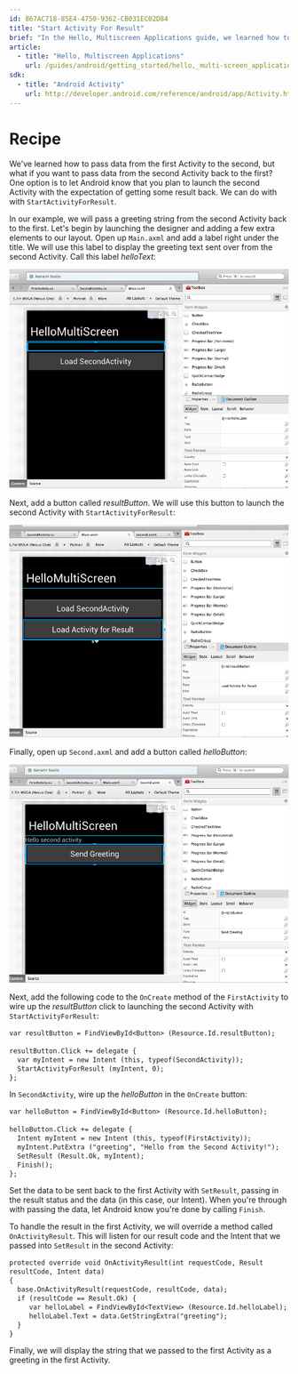 ```yaml
---
id: 867AC718-85E4-4750-9362-CB031EC02D84
title: "Start Activity For Result"
brief: "In the Hello, Multiscreen Applications guide, we learned how to navigate and pass data from one Activity to the next. This recipe augments the sample application built in the Hello, Multiscreen guide to pass data from from the second Activity back to the starting Activity using StartActivityForResult."
article:
  - title: "Hello, Multiscreen Applications" 
    url: /guides/android/getting_started/hello,_multi-screen_applications
sdk:
  - title: "Android Activity" 
    url: http://developer.android.com/reference/android/app/Activity.html
---
```


# Recipe

We've learned how to pass data from the first Activity to the second,
but what if you want to pass data from the second Activity back to the first?
One option is to let Android know that you plan to launch the second Activity
with the expectation of getting some result back. We can do with with `StartActivityForResult`.

In our example, we will pass a greeting string from the second Activity back to the first.
Let's begin by launching the designer and adding a few extra elements to our layout. Open up `Main.axml`
and add a label right under the title. We will use this label to display the greeting text sent over from the second Activity.
Call this label *helloText*:

 [ ![](Images/05.png)](Images/05.png)

Next, add a button called *resultButton*. We will use this button to launch the second Activity with `StartActivityForResult`:

 [ ![](Images/06.png)](Images/06.png)

Finally, open up `Second.axml` and add a button called *helloButton*:

 [ ![](Images/07.png)](Images/07.png)

Next, add the following code to the `OnCreate` method of the `FirstActivity` to wire up the *resultButton* click to launching the second Activity with `StartActivityForResult`:

```
var resultButton = FindViewById<Button> (Resource.Id.resultButton);

resultButton.Click += delegate {
  var myIntent = new Intent (this, typeof(SecondActivity));
  StartActivityForResult (myIntent, 0);
};
```

In `SecondActivity`, wire up the *helloButton* in the `OnCreate` button:

```
var helloButton = FindViewById<Button> (Resource.Id.helloButton);

helloButton.Click += delegate {
  Intent myIntent = new Intent (this, typeof(FirstActivity));
  myIntent.PutExtra ("greeting", "Hello from the Second Activity!");
  SetResult (Result.Ok, myIntent);
  Finish();
};
```

Set the data to be sent back to the first Activity with `SetResult`, passing in the result status and the data (in this case, our Intent). When you're through with passing the data, let Android know you're done by calling `Finish`.

To handle the result in the first Activity, we will override a method called `OnActivityResult`. This will listen for our result code and the Intent that we passed into `SetResult` in the second Activity:

```
protected override void OnActivityResult(int requestCode, Result resultCode, Intent data)
{
  base.OnActivityResult(requestCode, resultCode, data);
  if (resultCode == Result.Ok) {
     var helloLabel = FindViewById<TextView> (Resource.Id.helloLabel);
     helloLabel.Text = data.GetStringExtra("greeting");
  }
}
```

Finally, we will display the string that we passed to the first Activity as a greeting in the first Activity.

